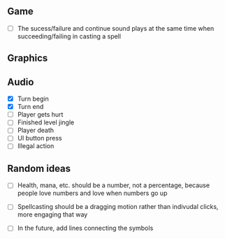 Game
----

- [ ] The sucess/failure and continue sound plays at the same time
  when succeeding/failing in casting a spell

Graphics
--------

Audio
-----

- [X] Turn begin
- [X] Turn end
- [ ] Player gets hurt
- [ ] Finished level jingle
- [ ] Player death
- [ ] UI button press
- [ ] Illegal action

Random ideas
------------

- [ ] Health, mana, etc. should be a number, not a percentage, because
  people love numbers and love when numbers go up

- [ ] Spellcasting should be a dragging motion rather than indivudal
  clicks, more engaging that way

- [ ] In the future, add lines connecting the symbols
